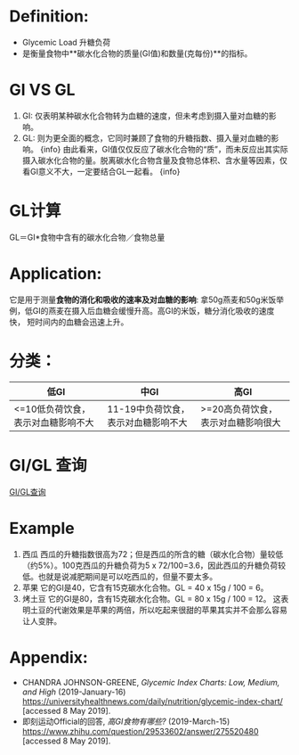 # Definition:
  - Glycemic Load 升糖负荷
  - 是衡量食物中**碳水化合物的质量(GI值)和数量(克每份)**的指标。

# GI VS GL
1. GI:
  仅表明某种碳水化合物转为血糖的速度，但未考虑到摄入量对血糖的影响。
2. GL:
  则为更全面的概念，它同时兼顾了食物的升糖指数、摄入量对血糖的影响。
{info}
由此看来，GI值仅仅反应了碳水化合物的“质”，而未反应出其实际摄入碳水化合物的量。脱离碳水化合物含量及食物总体积、含水量等因素，仅看GI意义不大，一定要结合GL一起看。
{info}

# GL计算
GL＝GI*食物中含有的碳水化合物／食物总量

# Application:
  它是用于测量**食物的消化和吸收的速率及对血糖的影响**:
    拿50g燕麦和50g米饭举例，低GI的燕麦在摄入后血糖会缓慢升高。高GI的米饭，糖分消化吸收的速度快， 短时间内的血糖会迅速上升。

# 分类：
|低GI|中GI|高GI|
|----|----|----|
|<=10低负荷饮食，表示对血糖影响不大|11-19中负荷饮食，表示对血糖影响不大|>=20高负荷饮食，表示对血糖影响很大|

# GI/GL 查询
[GI/GL查询](http://www.glycemicindex.com/foodSearch.php)

# Example
1. 西瓜
  西瓜的升糖指数很高为72；但是西瓜的所含的糖（碳水化合物）量较低（约5%）。100克西瓜的升糖负荷为5 x 72/100=3.6，因此西瓜的升糖负荷较低。也就是说减肥期间是可以吃西瓜的，但量不要太多。
2. 苹果
  它的GI是40，它含有15克碳水化合物。GL = 40 x 15g / 100 = 6。
3. 烤土豆
  它的GI是80，含有15克碳水化合物。GL = 80 x 15g / 100 = 12。
  这表明土豆的代谢效果是苹果的两倍，所以吃起来很甜的苹果其实并不会那么容易让人变胖。

# Appendix:
- CHANDRA JOHNSON-GREENE, *Glycemic Index Charts: Low, Medium, and High* (2019-January-16) <https://universityhealthnews.com/daily/nutrition/glycemic-index-chart/> [accessed 8 May 2019].
- 即刻运动Official的回答, *高GI食物有哪些?* (2019-March-15) <https://www.zhihu.com/question/29533602/answer/275520480> [accessed 8 May 2019].